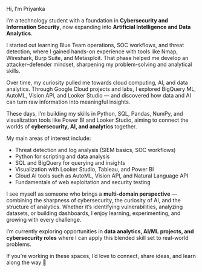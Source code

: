  Hi, I’m Priyanka 

I’m a technology student with a foundation in **Cybersecurity and Information Security**, now expanding into **Artificial Intelligence and Data Analytics**.  

I started out learning Blue Team operations, SOC workflows, and threat detection, where I gained hands-on experience with tools like Nmap, Wireshark, Burp Suite, and Metasploit. That phase helped me develop an attacker–defender mindset, sharpening my problem-solving and analytical skills.  

Over time, my curiosity pulled me towards cloud computing, AI, and data analytics. Through Google Cloud projects and labs, I explored BigQuery ML, AutoML, Vision API, and Looker Studio — and discovered how data and AI can turn raw information into meaningful insights.  

These days, I’m building my skills in Python, SQL, Pandas, NumPy, and visualization tools like Power BI and Looker Studio, aiming to connect the worlds of **cybersecurity, AI, and analytics** together.  

My main areas of interest include:  
- Threat detection and log analysis (SIEM basics, SOC workflows)  
- Python for scripting and data analysis  
- SQL and BigQuery for querying and insights  
- Visualization with Looker Studio, Tableau, and Power BI  
- Cloud AI tools such as AutoML, Vision API, and Natural Language API  
- Fundamentals of web exploitation and security testing  

I see myself as someone who brings a **multi-domain perspective** — combining the sharpness of cybersecurity, the curiosity of AI, and the structure of analytics. Whether it’s identifying vulnerabilities, analyzing datasets, or building dashboards, I enjoy learning, experimenting, and growing with every challenge.  

I’m currently exploring opportunities in **data analytics, AI/ML projects, and cybersecurity roles** where I can apply this blended skill set to real-world problems.  

If you’re working in these spaces, I’d love to connect, share ideas, and learn along the way 🚀  
